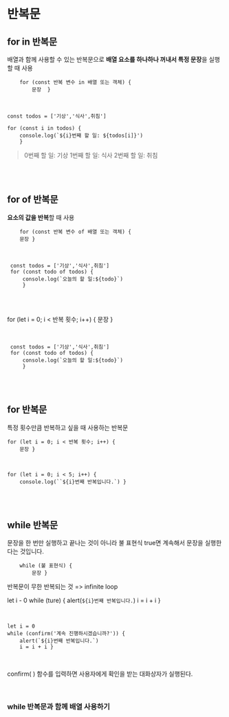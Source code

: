 # 반복문

## for in 반복문

배열과 함께 사용할 수 있는 반복문으로
**배열 요소를 하나하나 꺼내서 특정 문장**을 실행할 때 사용

        for (const 반복 변수 in 배열 또는 객체) {
    	    문장	}

<br>

    const todos = ['기상','식사',취침']

    for (const i in todos) {
    	console.log(`${i}번째 할 일: ${todos[i]}')
    	}

> 0번째 할 일: 기상
> 1번째 할 일: 식사
> 2번째 할 일: 취침

<br><br>

## for of 반복문

**요소의 값을 반복**할 때 사용

        for (const 반복 변수 of 배열 또는 객체) {
        문장 }

<br>

     const todos = ['기상','식사',취침']
     for (const todo of todos) {
         console.log(`오늘의 할 일:${todo}`)
         }

<br><br>

for (let i = 0; i < 반복 횟수; i++) {
문장 }

<br>

     const todos = ['기상','식사',취침']
     for (const todo of todos) {
         console.log(`오늘의 할 일:${todo}`)
         }

<br><br>

## for 반복문

특정 횟수만큼 반복하고 싶을 때 사용하는 반복문

    for (let i = 0; i < 반복 횟수; i++) {
        문장 }

<br>

    for (let i = 0; i < 5; i++) {
        console.log(``${i}번째 반복입니다.`) }

<br><br>

## while 반복문

문장을 한 번만 실행하고 끝나는 것이 아니라 불 표현식 true면 계속해서 문장을 실행한다는 것입니다.

        while (불 표현식) {
    	    문장 }

반복문이 무한 반복되는 것 => infinite loop

let i - 0
while (ture) {
alert(`${i}번째 반복입니다.`)
i = i + i }


<br>

    let i = 0
    while (confirm('계속 진행하시겠습니까?')) {
	    alert(`${i}번째 반복입니다.`)
	    i = i + i }

<br>

confirm( ) 함수를 입력하면 사용자에게 확인을 받는 대화상자가 실행된다.



<br>

### while 반복문과 함께 배열 사용하기